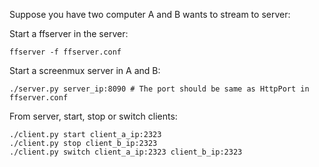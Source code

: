 Suppose you have two computer A and B wants to stream to server:

Start a ffserver in the server:
```
ffserver -f ffserver.conf
```

Start a screenmux server in A and B:
```
./server.py server_ip:8090 # The port should be same as HttpPort in ffserver.conf
```

From server, start, stop or switch clients:
```
./client.py start client_a_ip:2323
./client.py stop client_b_ip:2323
./client.py switch client_a_ip:2323 client_b_ip:2323
```

